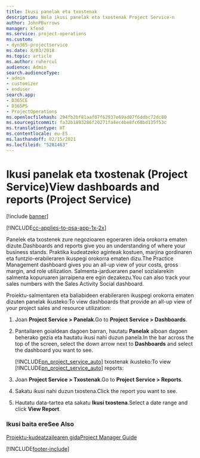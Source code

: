 ```yaml
---
title: Ikusi panelak eta txostenak
description: Nola ikusi panelak eta txostenak Project Service-n
author: JohnPBurrows
manager: kfend
ms.service: project-operations
ms.custom:
- dyn365-projectservice
ms.date: 8/03/2018
ms.topic: article
ms.author: ruhercul
audience: Admin
search.audienceType:
- admin
- customizer
- enduser
search.app:
- D365CE
- D365PS
- ProjectOperations
ms.openlocfilehash: 294fb2bf81aaf07f62937e69ad07f6ddbc72dc80
ms.sourcegitcommit: fa32b1893286f20271fa4ec4be8fc68bd135f53c
ms.translationtype: HT
ms.contentlocale: eu-ES
ms.lasthandoff: 02/15/2021
ms.locfileid: "5281463"
---
```

# <a name="view-dashboards-and-reports-project-service"></a><span data-ttu-id="b17b3-103">Ikusi panelak eta txostenak (Project Service)</span><span class="sxs-lookup"><span data-stu-id="b17b3-103">View dashboards and reports (Project Service)</span></span>

[!include [banner](../includes/psa-now-project-operations.md)]

[!INCLUDE[cc-applies-to-psa-app-1x-2x](../includes/cc-applies-to-psa-app-1x-2x.md)]

<span data-ttu-id="b17b3-104">Panelek eta txostenek zure negozioaren egoeraren ideia orokorra ematen dizute.</span><span class="sxs-lookup"><span data-stu-id="b17b3-104">Dashboards and reports give you an understanding of where your business stands.</span></span> <span data-ttu-id="b17b3-105">Praktika kudeatzeko aginteak kostuen, marjina gordinaren eta funtzio-erabileraren ikuspegi orokorra ematen dizu.</span><span class="sxs-lookup"><span data-stu-id="b17b3-105">The Practice Management dashboard gives you an all-up view of your costs, gross margin, and role utilization.</span></span> <span data-ttu-id="b17b3-106">Salmenta-jardueraren panel sozialarekin salmenta kopuruaren jarraipena ere egin dezakezu.</span><span class="sxs-lookup"><span data-stu-id="b17b3-106">You can also track your sales numbers with the Sales Activity Social dashboard.</span></span>  
  
 <span data-ttu-id="b17b3-107">Proiektu-salmentaren eta baliabideen erabileraren ikuspegi orokorra ematen dizuten panelak ikusteko:</span><span class="sxs-lookup"><span data-stu-id="b17b3-107">To view dashboards that provide an all-up view of your project sales and resource utilization:</span></span>  
  
1. <span data-ttu-id="b17b3-108">Joan **Project Service > Panelak**.</span><span class="sxs-lookup"><span data-stu-id="b17b3-108">Go to **Project Service > Dashboards**.</span></span>  
  
2. <span data-ttu-id="b17b3-109">Pantailaren goialdean dagoen barran, hautatu **Panelak** alboan dagoen beherako gezia eta hautatu ikusi nahi duzun panela.</span><span class="sxs-lookup"><span data-stu-id="b17b3-109">In the bar across the top of the screen, select the down arrow next to **Dashboards** and select the dashboard you want to see.</span></span>  
  
   <span data-ttu-id="b17b3-110">[!INCLUDE[pn_project_service_auto](../includes/pn-project-service-auto.md)] txostenak ikusteko:</span><span class="sxs-lookup"><span data-stu-id="b17b3-110">To view [!INCLUDE[pn_project_service_auto](../includes/pn-project-service-auto.md)] reports:</span></span>  
  
3. <span data-ttu-id="b17b3-111">Joan **Project Service > Txostenak**.</span><span class="sxs-lookup"><span data-stu-id="b17b3-111">Go to **Project Service > Reports**.</span></span>  
  
4. <span data-ttu-id="b17b3-112">Sakatu ikusi nahi duzun txostena.</span><span class="sxs-lookup"><span data-stu-id="b17b3-112">Click the report you want to see.</span></span>  
  
5. <span data-ttu-id="b17b3-113">Hautatu data-tartea eta sakatu **Ikusi txostena**.</span><span class="sxs-lookup"><span data-stu-id="b17b3-113">Select a date range and click **View Report**.</span></span>  
  
### <a name="see-also"></a><span data-ttu-id="b17b3-114">Ikusi baita ere</span><span class="sxs-lookup"><span data-stu-id="b17b3-114">See Also</span></span>  
 [<span data-ttu-id="b17b3-115">Proiektu-kudeatzailearen gida</span><span class="sxs-lookup"><span data-stu-id="b17b3-115">Project Manager Guide</span></span>](../psa/project-manager-guide.md)


[!INCLUDE[footer-include](../includes/footer-banner.md)]